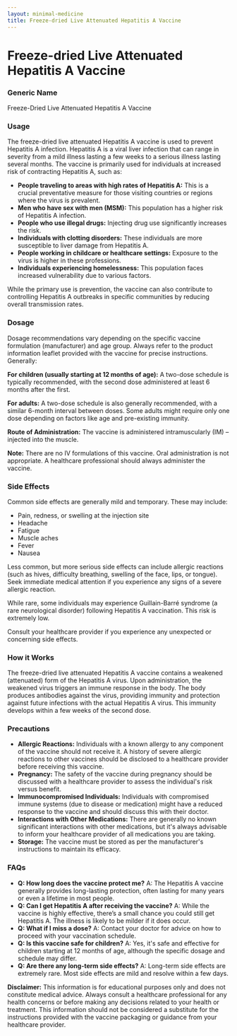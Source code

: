 ```yaml
---
layout: minimal-medicine
title: Freeze-dried Live Attenuated Hepatitis A Vaccine
---
```


# Freeze-dried Live Attenuated Hepatitis A Vaccine
### Generic Name
Freeze-Dried Live Attenuated Hepatitis A Vaccine

### Usage
The freeze-dried live attenuated Hepatitis A vaccine is used to prevent Hepatitis A infection.  Hepatitis A is a viral liver infection that can range in severity from a mild illness lasting a few weeks to a serious illness lasting several months.  The vaccine is primarily used for individuals at increased risk of contracting Hepatitis A, such as:

* **People traveling to areas with high rates of Hepatitis A:** This is a crucial preventative measure for those visiting countries or regions where the virus is prevalent.
* **Men who have sex with men (MSM):** This population has a higher risk of Hepatitis A infection.
* **People who use illegal drugs:** Injecting drug use significantly increases the risk.
* **Individuals with clotting disorders:** These individuals are more susceptible to liver damage from Hepatitis A.
* **People working in childcare or healthcare settings:**  Exposure to the virus is higher in these professions.
* **Individuals experiencing homelessness:**  This population faces increased vulnerability due to various factors.


While the primary use is prevention, the vaccine can also contribute to controlling Hepatitis A outbreaks in specific communities by reducing overall transmission rates.


### Dosage

Dosage recommendations vary depending on the specific vaccine formulation (manufacturer) and age group.  Always refer to the product information leaflet provided with the vaccine for precise instructions.  Generally:


**For children (usually starting at 12 months of age):**  A two-dose schedule is typically recommended, with the second dose administered at least 6 months after the first.

**For adults:**  A two-dose schedule is also generally recommended, with a similar 6-month interval between doses.  Some adults might require only one dose depending on factors like age and pre-existing immunity.

**Route of Administration:** The vaccine is administered intramuscularly (IM) – injected into the muscle.

**Note:**  There are no IV formulations of this vaccine.  Oral administration is not appropriate.  A healthcare professional should always administer the vaccine.


### Side Effects

Common side effects are generally mild and temporary. These may include:

* Pain, redness, or swelling at the injection site
* Headache
* Fatigue
* Muscle aches
* Fever
* Nausea


Less common, but more serious side effects can include allergic reactions (such as hives, difficulty breathing, swelling of the face, lips, or tongue).  Seek immediate medical attention if you experience any signs of a severe allergic reaction.  


While rare, some individuals may experience Guillain-Barré syndrome (a rare neurological disorder) following Hepatitis A vaccination.  This risk is extremely low.


Consult your healthcare provider if you experience any unexpected or concerning side effects.



### How it Works

The freeze-dried live attenuated Hepatitis A vaccine contains a weakened (attenuated) form of the Hepatitis A virus.  Upon administration, the weakened virus triggers an immune response in the body.  The body produces antibodies against the virus, providing immunity and protection against future infections with the actual Hepatitis A virus.  This immunity develops within a few weeks of the second dose.



### Precautions

* **Allergic Reactions:**  Individuals with a known allergy to any component of the vaccine should not receive it.  A history of severe allergic reactions to other vaccines should be disclosed to a healthcare provider before receiving this vaccine.
* **Pregnancy:**  The safety of the vaccine during pregnancy should be discussed with a healthcare provider to assess the individual's risk versus benefit.
* **Immunocompromised Individuals:**  Individuals with compromised immune systems (due to disease or medication) might have a reduced response to the vaccine and should discuss this with their doctor.
* **Interactions with Other Medications:**  There are generally no known significant interactions with other medications, but it's always advisable to inform your healthcare provider of all medications you are taking.
* **Storage:**  The vaccine must be stored as per the manufacturer's instructions to maintain its efficacy.


### FAQs

* **Q: How long does the vaccine protect me?**  A: The Hepatitis A vaccine generally provides long-lasting protection, often lasting for many years or even a lifetime in most people.
* **Q: Can I get Hepatitis A after receiving the vaccine?**  A: While the vaccine is highly effective, there’s a small chance you could still get Hepatitis A.  The illness is likely to be milder if it does occur.
* **Q:  What if I miss a dose?**  A: Contact your doctor for advice on how to proceed with your vaccination schedule.
* **Q: Is this vaccine safe for children?**  A: Yes, it's safe and effective for children starting at 12 months of age, although the specific dosage and schedule may differ.
* **Q:  Are there any long-term side effects?**  A:  Long-term side effects are extremely rare.  Most side effects are mild and resolve within a few days.

**Disclaimer:**  This information is for educational purposes only and does not constitute medical advice.  Always consult a healthcare professional for any health concerns or before making any decisions related to your health or treatment.  This information should not be considered a substitute for the instructions provided with the vaccine packaging or guidance from your healthcare provider.
